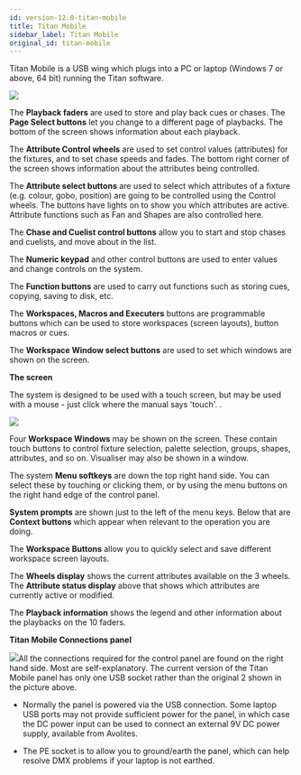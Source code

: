 ```yaml
---
id: version-12.0-titan-mobile
title: Titan Mobile
sidebar_label: Titan Mobile
original_id: titan-mobile
---
```


Titan Mobile is a USB wing which plugs into a PC or laptop (Windows 7 or
above, 64 bit) running the Titan software.

![](/docs/images/image38.png)

The **Playback faders** are used to store and play back cues or chases.
The **Page Select buttons** let you change to a different page of
playbacks. The bottom of the screen shows information about each
playback.

The **Attribute Control wheels** are used to set control values
(attributes) for the fixtures, and to set chase speeds and fades. The
bottom right corner of the screen shows information about the attributes
being controlled.

The **Attribute select buttons** are used to select which attributes of
a fixture (e.g. colour, gobo, position) are going to be controlled using
the Control wheels. The buttons have lights on to show you which
attributes are active. Attribute functions such as Fan and Shapes are
also controlled here.

The **Chase and Cuelist control buttons** allow you to start and stop
chases and cuelists, and move about in the list.

The **Numeric keypad** and other control buttons are used to enter
values and change controls on the system.

The **Function buttons** are used to carry out functions such as storing
cues, copying, saving to disk, etc.

The **Workspaces, Macros and Executers** buttons are programmable
buttons which can be used to store workspaces (screen layouts), button
macros or cues.

The **Workspace Window select buttons** are used to set which windows
are shown on the screen.

**The screen**

The system is designed to be used with a touch screen, but may be used
with a mouse - just click where the manual says \'touch\'. .

![](/docs/images/image40.png)

Four **Workspace Windows** may be shown on the screen. These contain
touch buttons to control fixture selection, palette selection, groups,
shapes, attributes, and so on. Visualiser may also be shown in a window.

The system **Menu softkeys** are down the top right hand side. You can
select these by touching or clicking them, or by using the menu buttons
on the right hand edge of the control panel.

**System prompts** are shown just to the left of the menu keys. Below
that are **Context buttons** which appear when relevant to the operation
you are doing.

The **Workspace Buttons** allow you to quickly select and save different
workspace screen layouts.

The **Wheels display** shows the current attributes available on the 3
wheels. The **Attribute status display** above that shows which
attributes are currently active or modified.

The **Playback information** shows the legend and other information
about the playbacks on the 10 faders.

**Titan Mobile Connections panel**

![](/docs/images/image42.png)All the connections required for the
control panel are found on the right hand side. Most are
self-explanatory. The current version of the Titan Mobile panel has only
one USB socket rather than the original 2 shown in the picture above.

-   Normally the panel is powered via the USB connection. Some laptop
    USB ports may not provide sufficient power for the panel, in which
    case the DC power input can be used to connect an external 9V DC
    power supply, available from Avolites.

-   The PE socket is to allow you to ground/earth the panel, which can
    help resolve DMX problems if your laptop is not earthed.
